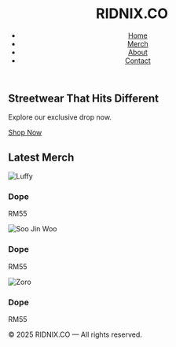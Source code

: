 <!DOCTYPE html>
<html lang="en">
<head>
  <meta charset="UTF-8" />
  <meta name="viewport" content="width=device-width, initial-scale=1.0" />
  <title>RIDNIX.CO - Streetwear</title>
  <link rel="stylesheet" href="style.css" />
</head>
  <link rel="stylesheet" href="style.css">
<body>
  <header>
    <h1>RIDNIX.CO</h1>
    <nav>
      <ul>
        <li><a href="#">Home</a></li>
        <li><a href="#">Merch</a></li>
        <li><a href="#">About</a></li>
        <li><a href="#">Contact</a></li>
      </ul>
    </nav>
  </header>

  <section class="hero">
    <h2>Streetwear That Hits Different</h2>
    <p>Explore our exclusive drop now.</p>
    <a href="#merch" class="btn">Shop Now</a>
  </section>

  <section id="merch" class="merch">
    <h2>Latest Merch</h2>
    <div class="products">
      <div class="product-card">
        <img src="shirt1.jpg" alt="Luffy" />
        <h3>Dope</h3>
        <p>RM55</p>
      </div>
      <div class="product-card">
        <img src="shirt2.jpg" alt="Soo Jin Woo" />
        <h3>Dope</h3>
        <p>RM55</p>
      </div>
    <div class="products">
      <div class="product-card">
        <img src="shirt3.jpg" alt="Zoro" />
        <h3>Dope</h3>
        <p>RM55</p>
      </div>
      <!-- Add more products here -->
    </div>
  </section>

  <footer>
    <p>&copy; 2025 RIDNIX.CO — All rights reserved.</p>
  </footer>
</body>
</html>
